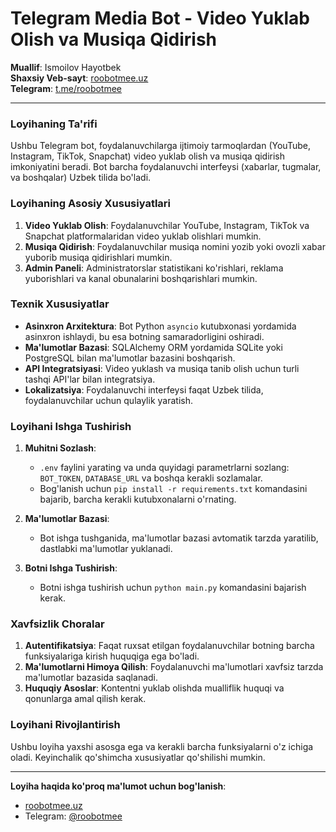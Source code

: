 # Telegram Media Bot - Video Yuklab Olish va Musiqa Qidirish

**Muallif**: Ismoilov Hayotbek  
**Shaxsiy Veb-sayt**: [roobotmee.uz](https://roobotmee.uz)  
**Telegram**: [t.me/roobotmee](https://t.me/roobotmee)

---

### Loyihaning Ta'rifi

Ushbu Telegram bot, foydalanuvchilarga ijtimoiy tarmoqlardan (YouTube, Instagram, TikTok, Snapchat) video yuklab olish va musiqa qidirish imkoniyatini beradi. Bot barcha foydalanuvchi interfeysi (xabarlar, tugmalar, va boshqalar) Uzbek tilida bo'ladi.

### Loyihaning Asosiy Xususiyatlari

1. **Video Yuklab Olish**: Foydalanuvchilar YouTube, Instagram, TikTok va Snapchat platformalaridan video yuklab olishlari mumkin.
2. **Musiqa Qidirish**: Foydalanuvchilar musiqa nomini yozib yoki ovozli xabar yuborib musiqa qidirishlari mumkin.
3. **Admin Paneli**: Administratorslar statistikani ko'rishlari, reklama yuborishlari va kanal obunalarini boshqarishlari mumkin.

### Texnik Xususiyatlar

- **Asinxron Arxitektura**: Bot Python `asyncio` kutubxonasi yordamida asinxron ishlaydi, bu esa botning samaradorligini oshiradi.
- **Ma'lumotlar Bazasi**: SQLAlchemy ORM yordamida SQLite yoki PostgreSQL bilan ma'lumotlar bazasini boshqarish.
- **API Integratsiyasi**: Video yuklash va musiqa tanib olish uchun turli tashqi API'lar bilan integratsiya.
- **Lokalizatsiya**: Foydalanuvchi interfeysi faqat Uzbek tilida, foydalanuvchilar uchun qulaylik yaratish.

### Loyihani Ishga Tushirish

1. **Muhitni Sozlash**:
    - `.env` faylini yarating va unda quyidagi parametrlarni sozlang: `BOT_TOKEN`, `DATABASE_URL` va boshqa kerakli sozlamalar.
    - Bog'lanish uchun `pip install -r requirements.txt` komandasini bajarib, barcha kerakli kutubxonalarni o'rnating.

2. **Ma'lumotlar Bazasi**:
    - Bot ishga tushganida, ma'lumotlar bazasi avtomatik tarzda yaratilib, dastlabki ma'lumotlar yuklanadi.

3. **Botni Ishga Tushirish**:
    - Botni ishga tushirish uchun `python main.py` komandasini bajarish kerak.

### Xavfsizlik Choralar

1. **Autentifikatsiya**: Faqat ruxsat etilgan foydalanuvchilar botning barcha funksiyalariga kirish huquqiga ega bo'ladi.
2. **Ma'lumotlarni Himoya Qilish**: Foydalanuvchi ma'lumotlari xavfsiz tarzda ma'lumotlar bazasida saqlanadi.
3. **Huquqiy Asoslar**: Kontentni yuklab olishda mualliflik huquqi va qonunlarga amal qilish kerak.

### Loyihani Rivojlantirish

Ushbu loyiha yaxshi asosga ega va kerakli barcha funksiyalarni o'z ichiga oladi. Keyinchalik qo'shimcha xususiyatlar qo'shilishi mumkin.

---

**Loyiha haqida ko'proq ma'lumot uchun bog'lanish**:
- [roobotmee.uz](https://roobotmee.uz)
- Telegram: [@roobotmee](https://t.me/roobotmee)
